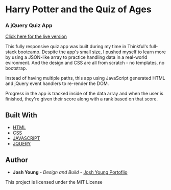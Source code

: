 # Harry Potter and the Quiz of Ages
### A jQuery Quiz App
[Click here for the live version](https://joshyoung.net/hpquizofages/)

This fully responsive quiz app was built during my time in Thinkful's full-stack bootcamp. Despite the app's small size, I pushed myself to learn more by using a JSON-like array to practice handling data in a real-world evironment. And the design and CSS are all from scratch - no templates, no bootstrap.

Instead of having multiple paths, this app using JavaScript generated HTML and jQuery event handlers to re-render the DOM. 

Progress in the app is tracked inside of the data array and when the user is finished, they're given their score along with a rank based on that score. 


## Built With

* [HTML](https://html.com/)
* [CSS](https://www.w3.org/Style/CSS/Overview.en.html)
* [JAVASCRIPT](https://www.javascript.com/)
* [JQUERY](https://jquery.com/)

## Author

* **Josh Young** - *Design and Build* - [Josh Young Portoflio](https://joshyoung.net)

This project is licensed under the MIT License
